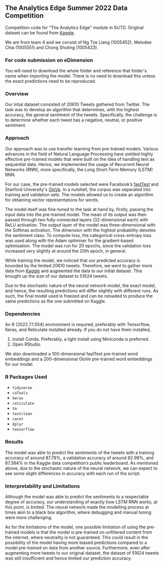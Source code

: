 ## The Analytics Edge Summer 2022 Data Competition

Competition code for "The Analytics Edge" module in SUTD. Original dataset can be found from [Kaggle](https://www.kaggle.com/c/2022tae/leaderboard).

We are from team 4 and we consist of Ng Tze Liang (1005452), Melodee Chia (1005551) and Chong Shuting (1005423).

### For code submission on eDimension

You will need to download the whole folder and reference that folder's name when importing the model. There is no need to download this unless the exact predictions need to be reproduced.

### Overview

Our intial dataset consisted of 20610 Tweets gathered from Twitter. The task was to develop an algorithm that determines, with the highest accuracy, the general sentiment of the tweets. Specifically, the challenge is to determine whether each tweet has a negative, neutral, or positive sentiment.


### Approach

Our approach was to use transfer learning from pre-trained models. Various advances in the field of Natural Language Processing have yielded highly effective pre-trained models that were built on the idea of handling text as sequential data. Hence, we implemented the usage of Recurrent Neural Networks (RNN), more specifically, the Long Short-Term Memory (LSTM) RNN.

For our case, the pre-trained models selected were Facebook’s [fastText](https://fasttext.cc/) and Stanford University's [GloVe](https://nlp.stanford.edu/projects/glove/). In a nutshell, the corpus was separated into training and validation sets. The models allowed us to create an algorithm for obtaining vector representations for words. 

The model itself was fine-tuned to the task at hand by, firstly, passing the input data into the pre-trained model. The mean of its output was then passed through two fully-connected layers (32-dimensional each) with ReLU activation. The output layer of the model was three-dimensional with the Softmax activation. The dimension with the highest probability denotes the sentiment class. To compute loss, the categorical cross-entropy loss was used along with the Adam optimiser for the gradient-based optimisation. The model was run for 20 epochs, since the validation loss increased very slightly at around the 20th epoch, in general.

While training the model, we noticed that our predicted accuracy is bounded by the limited 20610 tweets. Therefore, we went to gather more data from [Kaggle](https://www.kaggle.com/competitions/tweet-sentiment-extraction) and augmented the data to our initial dataset. This brought up the size of our dataset to 51624 tweets.

Due to the stochastic nature of the neural network model, the exact model, and hence, the resulting predictions will differ slightly with different runs. As such, the final model used is freezed and can be reloaded to produce the same predictions as the one submitted on Kaggle. 

### Dependencies

An R (2022.7.1.554) environment is required, preferably with Tensorflow, Keras, and Reticulate installed already. If you do not have them installed, 

1. Install Conda. Preferably, a light install using Miniconda is preferred.
2. Open RStudio.

We also downloaded a 100-dimensional fastText pre-trained word embeddings and a 200-dimensional GloVe pre-trained word embeddings for our model. 

### R Packages Used

- `tidyverse`
- `caTools`
- `keras`
- `reticulate`
- `tm`
- `textclean`
- `caret`
- `dplyr`
- `tensorflow`

### Results

The model was able to predict the sentiments of the tweets with a training accuracy of around 87.79%, a validation accuracy of around 82.98%, and 87.384% in the Kaggle data competition’s public leaderboard. As mentioned above, due to the stochastic nature of the neural network, we can expect to see some slight differences in accuracy with each run of the script. 

### Interpretability and Limitations

Although the model was able to predict the sentiments to a respectable degree of accuracy, our understanding of exactly how LSTM RNN works, at this point, is limited. The neural network made the modelling process at times akin to a black box algorithm, where debugging and manual tuning were more challenging. 

As for the limitations of the model, one possible limitation of using the pre-trained models is that the model is pre-trained on unfiltered content from the internet, where neutrality is not guaranteed. This could result in the possibility of the model having more biased predictions compared to a model pre-trained on data from another source. Furthermore, even after augmenting more tweets to our original dataset, the dataset of 51624 tweets was still insufficient and hence limited our prediction accuracy. 
